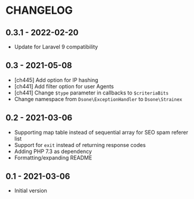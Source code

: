 # CHANGELOG

## 0.3.1 - 2022-02-20

- Update for Laravel 9 compatibility

## 0.3 - 2021-05-08

- [ch445] Add option for IP hashing
- [ch441] Add filter option for user Agents
- [ch441] Change `$type` parameter in callbacks to `$criteriaBits`
- Change namespace from `Dsone\ExceptionHandler` to `Dsone\Strainex`

## 0.2 - 2021-03-06

- Supporting map table instead of sequential array for SEO spam referer list
- Support for `exit` instead of returning response codes
- Adding PHP 7.3 as dependency
- Formatting/expanding README

## 0.1 - 2021-03-06

- Initial version